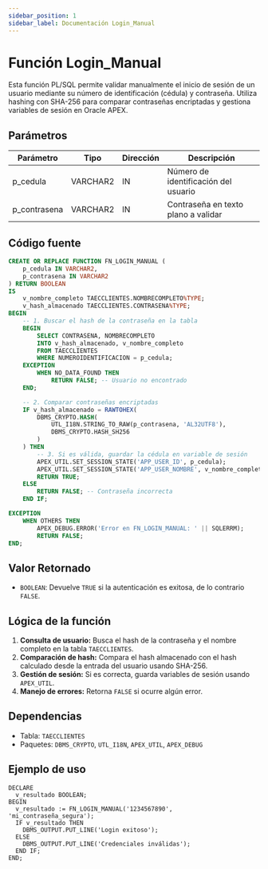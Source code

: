 ```yaml
---
sidebar_position: 1
sidebar_label: Documentación Login_Manual
---
```


# Función Login_Manual

Esta función PL/SQL permite validar manualmente el inicio de sesión de un usuario mediante su número de identificación (cédula) y contraseña. Utiliza hashing con SHA-256 para comparar contraseñas encriptadas y gestiona variables de sesión en Oracle APEX.

## Parámetros

| Parámetro      | Tipo       | Dirección | Descripción                          |
| -------------- | ---------- | --------- | ------------------------------------ |
| p_cedula       | VARCHAR2   | IN        | Número de identificación del usuario |
| p_contrasena   | VARCHAR2   | IN        | Contraseña en texto plano a validar  |

## Código fuente

```sql
CREATE OR REPLACE FUNCTION FN_LOGIN_MANUAL (
    p_cedula IN VARCHAR2,
    p_contrasena IN VARCHAR2
) RETURN BOOLEAN
IS
    v_nombre_completo TAECCLIENTES.NOMBRECOMPLETO%TYPE;
    v_hash_almacenado TAECCLIENTES.CONTRASENA%TYPE;
BEGIN
    -- 1. Buscar el hash de la contraseña en la tabla
    BEGIN
        SELECT CONTRASENA, NOMBRECOMPLETO
        INTO v_hash_almacenado, v_nombre_completo
        FROM TAECCLIENTES
        WHERE NUMEROIDENTIFICACION = p_cedula;
    EXCEPTION
        WHEN NO_DATA_FOUND THEN
            RETURN FALSE; -- Usuario no encontrado
    END;

    -- 2. Comparar contraseñas encriptadas
    IF v_hash_almacenado = RAWTOHEX(
        DBMS_CRYPTO.HASH(
            UTL_I18N.STRING_TO_RAW(p_contrasena, 'AL32UTF8'),
            DBMS_CRYPTO.HASH_SH256
        )
    ) THEN
        -- 3. Si es válida, guardar la cédula en variable de sesión
        APEX_UTIL.SET_SESSION_STATE('APP_USER_ID', p_cedula);
        APEX_UTIL.SET_SESSION_STATE('APP_USER_NOMBRE', v_nombre_completo);
        RETURN TRUE;
    ELSE
        RETURN FALSE; -- Contraseña incorrecta
    END IF;

EXCEPTION
    WHEN OTHERS THEN
        APEX_DEBUG.ERROR('Error en FN_LOGIN_MANUAL: ' || SQLERRM);
        RETURN FALSE;
END;
```

## Valor Retornado

- `BOOLEAN`: Devuelve `TRUE` si la autenticación es exitosa, de lo contrario `FALSE`.

## Lógica de la función

1. **Consulta de usuario:** Busca el hash de la contraseña y el nombre completo en la tabla `TAECCLIENTES`.
2. **Comparación de hash:** Compara el hash almacenado con el hash calculado desde la entrada del usuario usando SHA-256.
3. **Gestión de sesión:** Si es correcta, guarda variables de sesión usando `APEX_UTIL`.
4. **Manejo de errores:** Retorna `FALSE` si ocurre algún error.

## Dependencias

- Tabla: `TAECCLIENTES`
- Paquetes: `DBMS_CRYPTO`, `UTL_I18N`, `APEX_UTIL`, `APEX_DEBUG`

## Ejemplo de uso

```plsql
DECLARE
  v_resultado BOOLEAN;
BEGIN
  v_resultado := FN_LOGIN_MANUAL('1234567890', 'mi_contraseña_segura');
  IF v_resultado THEN
    DBMS_OUTPUT.PUT_LINE('Login exitoso');
  ELSE
    DBMS_OUTPUT.PUT_LINE('Credenciales inválidas');
  END IF;
END;
```